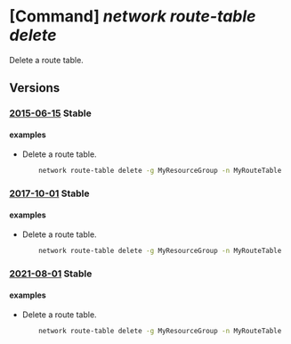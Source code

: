 # [Command] _network route-table delete_

Delete a route table.

## Versions

### [2015-06-15](/Resources/mgmt-plane/L3N1YnNjcmlwdGlvbnMve30vcmVzb3VyY2Vncm91cHMve30vcHJvdmlkZXJzL21pY3Jvc29mdC5uZXR3b3JrL3JvdXRldGFibGVzL3t9/2015-06-15.xml) **Stable**

<!-- mgmt-plane /subscriptions/{}/resourcegroups/{}/providers/microsoft.network/routetables/{} 2015-06-15 -->

#### examples

- Delete a route table.
    ```bash
        network route-table delete -g MyResourceGroup -n MyRouteTable
    ```

### [2017-10-01](/Resources/mgmt-plane/L3N1YnNjcmlwdGlvbnMve30vcmVzb3VyY2Vncm91cHMve30vcHJvdmlkZXJzL21pY3Jvc29mdC5uZXR3b3JrL3JvdXRldGFibGVzL3t9/2017-10-01.xml) **Stable**

<!-- mgmt-plane /subscriptions/{}/resourcegroups/{}/providers/microsoft.network/routetables/{} 2017-10-01 -->

#### examples

- Delete a route table.
    ```bash
        network route-table delete -g MyResourceGroup -n MyRouteTable
    ```

### [2021-08-01](/Resources/mgmt-plane/L3N1YnNjcmlwdGlvbnMve30vcmVzb3VyY2Vncm91cHMve30vcHJvdmlkZXJzL21pY3Jvc29mdC5uZXR3b3JrL3JvdXRldGFibGVzL3t9/2021-08-01.xml) **Stable**

<!-- mgmt-plane /subscriptions/{}/resourcegroups/{}/providers/microsoft.network/routetables/{} 2021-08-01 -->

#### examples

- Delete a route table.
    ```bash
        network route-table delete -g MyResourceGroup -n MyRouteTable
    ```
